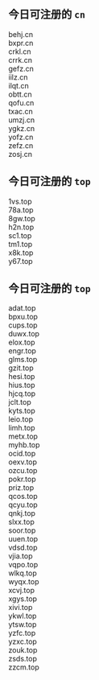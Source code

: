 
## 今日可注册的 `cn`
>
behj.cn   
bxpr.cn   
crkl.cn   
crrk.cn   
gefz.cn   
iilz.cn   
ilqt.cn   
obtt.cn   
qofu.cn   
txac.cn   
umzj.cn   
ygkz.cn   
yofz.cn   
zefz.cn   
zosj.cn   


## 今日可注册的 `top`
>
1vs.top   
78a.top   
8gw.top   
h2n.top   
sc1.top   
tm1.top   
x8k.top   
y67.top   


## 今日可注册的 `top`
>
adat.top   
bpxu.top   
cups.top   
duwx.top   
elox.top   
engr.top   
glms.top   
gzit.top   
hesi.top   
hius.top   
hjcq.top   
jclt.top   
kyts.top   
leio.top   
limh.top   
metx.top   
myhb.top   
ocid.top   
oexv.top   
ozcu.top   
pokr.top   
priz.top   
qcos.top   
qcyu.top   
qnkj.top   
slxx.top   
soor.top   
uuen.top   
vdsd.top   
vjia.top   
vqpo.top   
wlkq.top   
wyqx.top   
xcvj.top   
xgys.top   
xivi.top   
ykwl.top   
ytsw.top   
yzfc.top   
yzxc.top   
zouk.top   
zsds.top   
zzcm.top   


